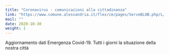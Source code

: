 ```yaml
---
title: "Coronavirus - comunicazioni alla cittadinanza"
link: "https://www.comune.alessandria.it/flex/cm/pages/ServeBLOB.php/L/IT/IDPagina/2002"
mail: ""
date: 2020-10-30
weight: 1
---
```


Aggiornamento dati Emergenza Covid-19. Tutti i giorni la situazione della nostra città
